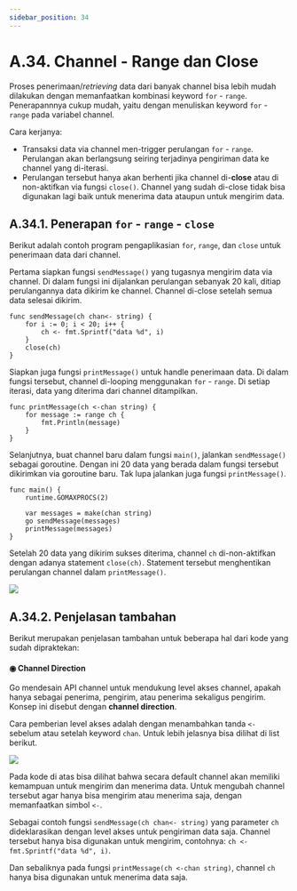 ```yaml
---
sidebar_position: 34
---
```


# A.34. Channel - Range dan Close


Proses penerimaan/_retrieving_  data dari banyak channel bisa lebih mudah dilakukan dengan memanfaatkan kombinasi keyword  `for`  -  `range`. Penerapannnya cukup mudah, yaitu dengan menuliskan keyword  `for`  -  `range`  pada variabel channel.

Cara kerjanya:

-   Transaksi data via channel men-trigger perulangan  `for`  -  `range`. Perulangan akan berlangsung seiring terjadinya pengiriman data ke channel yang di-iterasi.
-   Perulangan tersebut hanya akan berhenti jika channel di-**close**  atau di non-aktifkan via fungsi  `close()`. Channel yang sudah di-close tidak bisa digunakan lagi baik untuk menerima data ataupun untuk mengirim data.
## A.34.1. Penerapan  `for`  -  `range`  -  `close`

Berikut adalah contoh program pengaplikasian  `for`,  `range`, dan  `close`  untuk penerimaan data dari channel.

Pertama siapkan fungsi  `sendMessage()`  yang tugasnya mengirim data via channel. Di dalam fungsi ini dijalankan perulangan sebanyak 20 kali, ditiap perulangannya data dikirim ke channel. Channel di-close setelah semua data selesai dikirim.

```
func sendMessage(ch chan<- string) {
    for i := 0; i < 20; i++ {
        ch <- fmt.Sprintf("data %d", i)
    }
    close(ch)
}
```

Siapkan juga fungsi  `printMessage()`  untuk handle penerimaan data. Di dalam fungsi tersebut, channel di-looping menggunakan  `for`  -  `range`. Di setiap iterasi, data yang diterima dari channel ditampilkan.

```
func printMessage(ch <-chan string) {
    for message := range ch {
        fmt.Println(message)
    }
}
```

Selanjutnya, buat channel baru dalam fungsi  `main()`, jalankan  `sendMessage()`  sebagai goroutine. Dengan ini 20 data yang berada dalam fungsi tersebut dikirimkan via goroutine baru. Tak lupa jalankan juga fungsi  `printMessage()`.

```
func main() {
    runtime.GOMAXPROCS(2)

    var messages = make(chan string)
    go sendMessage(messages)
    printMessage(messages)
}

```

Setelah 20 data yang dikirim sukses diterima, channel  `ch`  di-non-aktifkan dengan adanya statement  `close(ch)`. Statement tersebut menghentikan perulangan channel dalam  `printMessage()`.

**![](https://lh7-rt.googleusercontent.com/docsz/AD_4nXeof1qsKKtCDD9Yy19rVDAr37tXhu6vUZn4NTkMVHEd0L7hJlY4GhQ8CpAJLIGw6co5sgwOqmWQDRw9YFve-kVWV3722X-vPxuXZwLdx_SVRVgGg4_Ukt1o-jyfUITXc8JVLERDx27KDJLAe7LSA9JW8beu?key=d3s-vJLBsYtwvRvGfZhdnw)**

## A.34.2. Penjelasan tambahan

Berikut merupakan penjelasan tambahan untuk beberapa hal dari kode yang sudah dipraktekan:

#### ◉ Channel Direction

Go mendesain API channel untuk mendukung level akses channel, apakah hanya sebagai penerima, pengirim, atau penerima sekaligus pengirim. Konsep ini disebut dengan  **channel direction**.

Cara pemberian level akses adalah dengan menambahkan tanda  `<-`  sebelum atau setelah keyword  `chan`. Untuk lebih jelasnya bisa dilihat di list berikut.

**![](https://lh7-rt.googleusercontent.com/docsz/AD_4nXdQ2rLC6DzkZf265m1-TXAYRNm9Qg-5sxzc0LdN9u-PTUEsQF6DwgyoQhJO5C3dHEW73hArrw30YDJaOlyXV9cAejHzx3omfZmTfLKayWT2GTREbipcY1tptqmlVT4BDXxbYMDSgiQZRmdMLGacCcEGGzpR?key=d3s-vJLBsYtwvRvGfZhdnw)**

Pada kode di atas bisa dilihat bahwa secara default channel akan memiliki kemampuan untuk mengirim dan menerima data. Untuk mengubah channel tersebut agar hanya bisa mengirim atau menerima saja, dengan memanfaatkan simbol  `<-`.

Sebagai contoh fungsi  `sendMessage(ch chan<- string)`  yang parameter  `ch`  dideklarasikan dengan level akses untuk pengiriman data saja. Channel tersebut hanya bisa digunakan untuk mengirim, contohnya:  `ch <- fmt.Sprintf("data %d", i)`.

Dan sebaliknya pada fungsi  `printMessage(ch <-chan string)`, channel  `ch`  hanya bisa digunakan untuk menerima data saja.